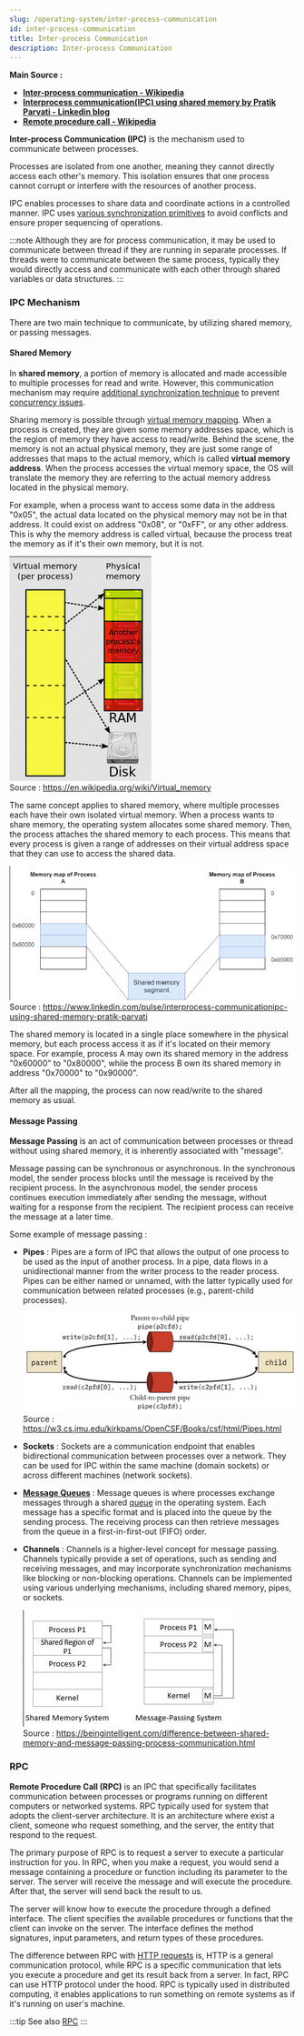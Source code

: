 ```yaml
---
slug: /operating-system/inter-process-communication
id: inter-process-communication
title: Inter-process Communication
description: Inter-process Communication
---
```


**Main Source :**

- **[Inter-process communication - Wikipedia](https://en.wikipedia.org/wiki/Inter-process_communication)**
- **[Interprocess communication(IPC) using shared memory by Pratik Parvati - Linkedin blog](https://www.linkedin.com/pulse/interprocess-communicationipc-using-shared-memory-pratik-parvati)**
- **[Remote procedure call - Wikipedia](https://en.wikipedia.org/wiki/Remote_procedure_call)**

**Inter-process Communication (IPC)** is the mechanism used to communicate between processes.

Processes are isolated from one another, meaning they cannot directly access each other's memory. This isolation ensures that one process cannot corrupt or interfere with the resources of another process.

IPC enables processes to share data and coordinate actions in a controlled manner. IPC uses [various synchronization primitives](/operating-system/multithreading#synchronization-primitives) to avoid conflicts and ensure proper sequencing of operations.

:::note
Although they are for process communication, it may be used to communicate between thread if they are running in separate processes. If threads were to communicate between the same process, typically they would directly access and communicate with each other through shared variables or data structures.
:::

### IPC Mechanism

There are two main technique to communicate, by utilizing shared memory, or passing messages.

#### Shared Memory

In **shared memory**, a portion of memory is allocated and made accessible to multiple processes for read and write. However, this communication mechanism may require [additional synchronization technique](/operating-system/multithreading#thread-synchronization) to prevent [concurrency issues](/operating-system/multithreading#multithreading-problems).

Sharing memory is possible through [virtual memory mapping](/operating-system/memory-management#virtual-addressing). When a process is created, they are given some memory addresses space, which is the region of memory they have access to read/write. Behind the scene, the memory is not an actual physical memory, they are just some range of addresses that maps to the actual memory, which is called **virtual memory address**. When the process accesses the virtual memory space, the OS will translate the memory they are referring to the actual memory address located in the physical memory.

For example, when a process want to access some data in the address "0x05", the actual data located on the physical memory may not be in that address. It could exist on address "0x08", or "0xFF", or any other address. This is why the memory address is called virtual, because the process treat the memory as if it's their own memory, but it is not.

![Virtual memory](./virtual-memory.png)  
Source : https://en.wikipedia.org/wiki/Virtual_memory

The same concept applies to shared memory, where multiple processes each have their own isolated virtual memory. When a process wants to share memory, the operating system allocates some shared memory. Then, the process attaches the shared memory to each process. This means that every process is given a range of addresses on their virtual address space that they can use to access the shared data.

![Shared memory](./shared-memory.png)  
Source : https://www.linkedin.com/pulse/interprocess-communicationipc-using-shared-memory-pratik-parvati

The shared memory is located in a single place somewhere in the physical memory, but each process access it as if it's located on their memory space. For example, process A may own its shared memory in the address "0x60000" to "0x80000", while the process B own its shared memory in address "0x70000" to "0x90000".

After all the mapping, the process can now read/write to the shared memory as usual.

#### Message Passing

**Message Passing** is an act of communication between processes or thread without using shared memory, it is inherently associated with "message".

Message passing can be synchronous or asynchronous. In the synchronous model, the sender process blocks until the message is received by the recipient process. In the asynchronous model, the sender process continues execution immediately after sending the message, without waiting for a response from the recipient. The recipient process can receive the message at a later time.

Some example of message passing :

- **Pipes** : Pipes are a form of IPC that allows the output of one process to be used as the input of another process. In a pipe, data flows in a unidirectional manner from the writer process to the reader process. Pipes can be either named or unnamed, with the latter typically used for communication between related processes (e.g., parent-child processes).

  ![Pipe](./pipe.png)  
   Source : https://w3.cs.jmu.edu/kirkpams/OpenCSF/Books/csf/html/Pipes.html

- **Sockets** : Sockets are a communication endpoint that enables bidirectional communication between processes over a network. They can be used for IPC within the same machine (domain sockets) or across different machines (network sockets).
- **[Message Queues](/backend-development/message-broker)** : Message queues is where processes exchange messages through a shared [queue](/data-structures-and-algorithms/queue) in the operating system. Each message has a specific format and is placed into the queue by the sending process. The receiving process can then retrieve messages from the queue in a first-in-first-out (FIFO) order.
- **Channels** : Channels is a higher-level concept for message passing. Channels typically provide a set of operations, such as sending and receiving messages, and may incorporate synchronization mechanisms like blocking or non-blocking operations. Channels can be implemented using various underlying mechanisms, including shared memory, pipes, or sockets.

  ![Message passing](./message-passing.png)  
   Source : https://beingintelligent.com/difference-between-shared-memory-and-message-passing-process-communication.html

### RPC

**Remote Procedure Call (RPC)** is an IPC that specifically facilitates communication between processes or programs running on different computers or networked systems. RPC typically used for system that adopts the client-server architecture. It is an architecture where exist a client, someone who request something, and the server, the entity that respond to the request.

The primary purpose of RPC is to request a server to execute a particular instruction for you. In RPC, when you make a request, you would send a message containing a procedure or function including its parameter to the server. The server will receive the message and will execute the procedure. After that, the server will send back the result to us.

The server will know how to execute the procedure through a defined interface. The client specifies the available procedures or functions that the client can invoke on the server. The interface defines the method signatures, input parameters, and return types of these procedures.

The difference between RPC with [HTTP requests](/computer-networking/http-https) is, HTTP is a general communication protocol, while RPC is a specific communication that lets you execute a procedure and get its result back from a server. In fact, RPC can use HTTP protocol under the hood. RPC is typically used in distributed computing, it enables applications to run something on remote systems as if it's running on user's machine.

:::tip
See also [RPC](/backend-development/rpc)
:::
